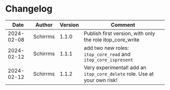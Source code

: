 # Changelog

| Date | Author | Version | Comment |
| ---- | ------ | ------- | ------- |
| 2024-02-08 | Schirrms | 1.1.0 | Publish first version, with only the role itop_core_write |
| 2024-02-12 | Schirrms | 1.1.1 | add two new roles: `itop_core_read` and `itop_core_ispresent` |
| 2024-02-12 | Schirrms | 1.1.2 | Very experimental! add an `itop_core_delete` role. Use at your own risk! |
